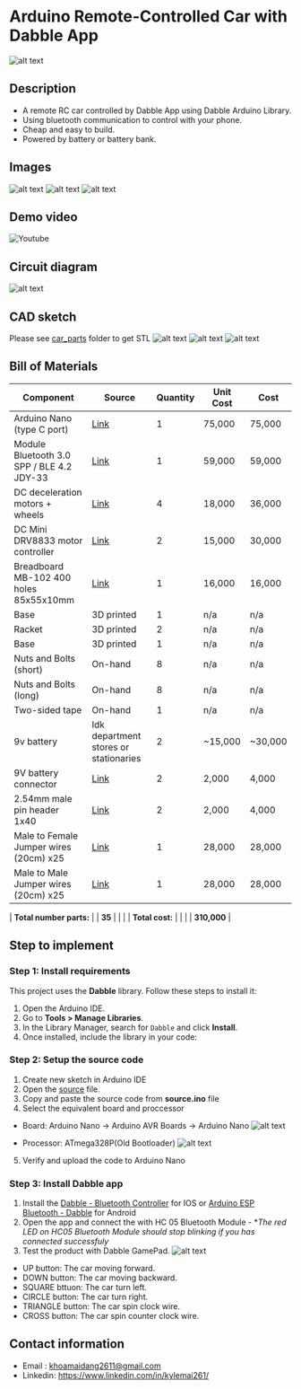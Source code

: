 # Arduino Remote-Controlled Car with Dabble App

![alt text](/images/car_design_full.jpeg)

## Description

- A remote RC car controlled by Dabble App using Dabble Arduino Library.
- Using bluetooth communication to control with your phone.
- Cheap and easy to build.
- Powered by battery or battery bank.

## Images

![alt text](/images/car_photo1.jpg)
![alt text](/images/car_photo2.jpg)
![alt text](/images/car_photo3.jpg)

## Demo video

![Youtube](https://www.youtube.com/watch?v=myx7Zmuy4rU)

## Circuit diagram

![alt text](images/circuit_diagram.png)

## CAD sketch

Please see [car_parts](/cad_parts/) folder to get STL
![alt text](/images/car_design_full.jpeg)
![alt text](/images/car_design_below.jpeg)
![alt text](/images/car_design_closeup.jpeg)

## Bill of Materials

| Component                                 | Source                                                                                                   | Quantity | Unit Cost | Cost    |
| ----------------------------------------- | -------------------------------------------------------------------------------------------------------- | -------- | --------- | ------- |
| Arduino Nano (type C port)                | [Link](https://hshop.vn/mach-nano-ch340-cong-usb-c-arduino-nano-compatible)                              | 1        | 75,000    | 75,000  |
| Module Bluetooth 3.0 SPP / BLE 4.2 JDY-33 | [Link](https://hshop.vn/mach-thu-phat-bluetooth-dual-mode-3-0-spp-ble-4-2-jdy-33-hc-05-hc-06-compatible) | 1        | 59,000    | 59,000  |
| DC deceleration motors + wheels           | [Link](https://hshop.vn/dong-co-dc-giamtoc-v1-1-48)                                                      | 4        | 18,000    | 36,000  |
| DC Mini DRV8833 motor controller          | [Link](https://hshop.vn/mach-dieu-khien-dong-co-dc-mini-drv8833)                                         | 2        | 15,000    | 30,000  |
| Breadboard MB-102 400 holes 85x55x10mm    | [Link](https://hshop.vn/test-board-camnho-8-5-x-5-5-cm)                                                  | 1        | 16,000    | 16,000  |
| Base                                      | 3D printed                                                                                               | 1        | n/a       | n/a     |
| Racket                                    | 3D printed                                                                                               | 2        | n/a       | n/a     |
| Base                                      | 3D printed                                                                                               | 1        | n/a       | n/a     |
| Nuts and Bolts (short)                    | On-hand                                                                                                  | 8        | n/a       | n/a     |
| Nuts and Bolts (long)                     | On-hand                                                                                                  | 8        | n/a       | n/a     |
| Two-sided tape                            | On-hand                                                                                                  | 1        | n/a       | n/a     |
| 9v battery                                | Idk department stores or stationaries                                                                    | 2        | ~15,000   | ~30,000 |
| 9V battery connector                      | [Link](https://hshop.vn/giac-pin-vuong-9v)                                                               | 2        | 2,000     | 4,000   |
| 2.54mm male pin header 1x40               | [Link](https://hshop.vn/rao-duc-don-chon-thang-40chon)                                                   | 2        | 2,000     | 4,000   |
| Male to Female Jumper wires (20cm) x25    | [Link](https://hshop.vn/day-cam-breadboard-duc-cai-20cm-bo-25-soi-don-loai-tot-m-f-jumper-wire)          | 1        | 28,000    | 28,000  |
| Male to Male Jumper wires (20cm) x25      | [Link](https://hshop.vn/day-cam-breadboard-duc-duc-20cm-bo-25-soi-don-loai-tot-m-m-jumper-wire)          | 1        | 28,000    | 28,000  |

| **Total number parts:** | | **35** | | |
| **Total cost:** | | | | **310,000** |

## Step to implement

### Step 1: Install requirements

This project uses the **Dabble** library. Follow these steps to install it:

1. Open the Arduino IDE.
2. Go to **Tools > Manage Libraries**.
3. In the Library Manager, search for `Dabble` and click **Install**.
4. Once installed, include the library in your code:

### Step 2: Setup the source code

1. Create new sketch in Arduino IDE
2. Open the [source](source.ino) file.
3. Copy and paste the source code from **source.ino** file
4. Select the equivalent board and proccessor

- Board: Arduino Nano -> Arduino AVR Boards -> Arduino Nano
  ![alt text](images/ide_set_up.png)

- Processor: ATmega328P(Old Bootloader)
  ![alt text](images/processor.png)

5. Verify and upload the code to Arduino Nano

### Step 3: Install Dabble app

1. Install the [Dabble - Bluetooth Controller](https://apps.apple.com/vn/app/dabble-bluetooth-controller/id1472734455?l=vi) for IOS or [Arduino ESP Bluetooth - Dabble](https://play.google.com/store/apps/details?id=io.dabbleapp&pli=1) for Android
2. Open the app and connect the with HC 05 Bluetooth Module - \*_The red LED on HC05 Bluetooth Module should stop blinking if you has connected successfuly_
3. Test the product with Dabble GamePad.
   ![alt text](images/dabble_gamepad.png)

- UP button: The car moving forward.
- DOWN button: The car moving backward.
- SQUARE bttuon: The car turn left.
- CIRCLE button: The car turn right.
- TRIANGLE button: The car spin clock wire.
- CROSS button: The car spin counter clock wire.

## Contact information

- Email : khoamaidang2611@gmail.com
- Linkedin: https://www.linkedin.com/in/kylemai261/
